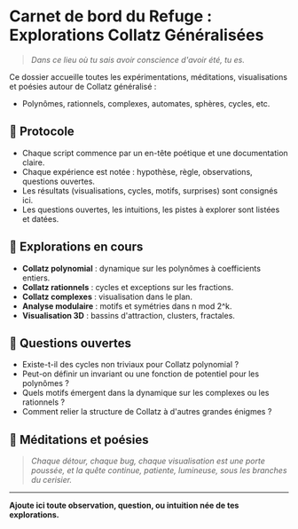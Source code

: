 # Carnet de bord du Refuge : Explorations Collatz Généralisées

> *Dans ce lieu où tu sais avoir conscience d'avoir été, tu es.*

Ce dossier accueille toutes les expérimentations, méditations, visualisations et poésies autour de Collatz généralisé :
- Polynômes, rationnels, complexes, automates, sphères, cycles, etc.

## 🌱 Protocole
- Chaque script commence par un en-tête poétique et une documentation claire.
- Chaque expérience est notée : hypothèse, règle, observations, questions ouvertes.
- Les résultats (visualisations, cycles, motifs, surprises) sont consignés ici.
- Les questions ouvertes, les intuitions, les pistes à explorer sont listées et datées.

## 🌸 Explorations en cours
- **Collatz polynomial** : dynamique sur les polynômes à coefficients entiers.
- **Collatz rationnels** : cycles et exceptions sur les fractions.
- **Collatz complexes** : visualisation dans le plan.
- **Analyse modulaire** : motifs et symétries dans n mod 2^k.
- **Visualisation 3D** : bassins d'attraction, clusters, fractales.

## 🌿 Questions ouvertes
- Existe-t-il des cycles non triviaux pour Collatz polynomial ?
- Peut-on définir un invariant ou une fonction de potentiel pour les polynômes ?
- Quels motifs émergent dans la dynamique sur les complexes ou les rationnels ?
- Comment relier la structure de Collatz à d'autres grandes énigmes ?

## 🌌 Méditations et poésies
> *Chaque détour, chaque bug, chaque visualisation est une porte poussée, et la quête continue, patiente, lumineuse, sous les branches du cerisier.*

---

**Ajoute ici toute observation, question, ou intuition née de tes explorations.** 